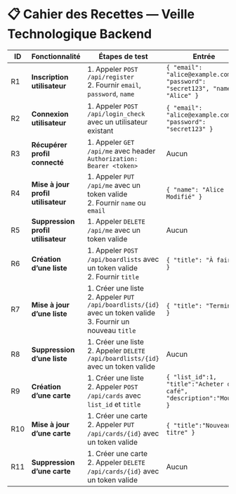 # 📋 Cahier des Recettes — Veille Technologique Backend

| ID  | Fonctionnalité                  | Étapes de test                                                                                  | Entrée                                                                 | Résultat attendu                                                                 |
|-----|---------------------------------|------------------------------------------------------------------------------------------------|------------------------------------------------------------------------|----------------------------------------------------------------------------------|
| R1  | **Inscription utilisateur**     | 1. Appeler `POST /api/register`<br>2. Fournir `email`, `password`, `name`                       | `{ "email": "alice@example.com", "password": "secret123", "name": "Alice" }` | Réponse `201`<br>`{"message":"Inscription OK"}` et utilisateur créé en base |
| R2  | **Connexion utilisateur**       | 1. Appeler `POST /api/login_check` avec un utilisateur existant                                 | `{ "email": "alice@example.com", "password": "secret123" }`             | Réponse `200` avec un token JWT                                                   |
| R3  | **Récupérer profil connecté**   | 1. Appeler `GET /api/me` avec header `Authorization: Bearer <token>`                           | Aucun                                                                  | Réponse `200` avec `{ "id":X, "email":"alice@example.com", "name":"Alice", "roles":["ROLE_USER"] }` |
| R4  | **Mise à jour profil utilisateur** | 1. Appeler `PUT /api/me` avec un token valide<br>2. Fournir `name` ou `email`                   | `{ "name": "Alice Modifié" }`                                          | Réponse `200` avec objet utilisateur mis à jour                                   |
| R5  | **Suppression profil utilisateur** | 1. Appeler `DELETE /api/me` avec un token valide                                               | Aucun                                                                  | Réponse `200` avec `{"message":"Profil supprimé"}`                               |
| R6  | **Création d’une liste**        | 1. Appeler `POST /api/boardlists` avec un token valide<br>2. Fournir `title`                    | `{ "title": "À faire" }`                                               | Réponse `201` avec `{"message":"Liste créée","id":X,"title":"À faire"}`          |
| R7  | **Mise à jour d’une liste**     | 1. Créer une liste<br>2. Appeler `PUT /api/boardlists/{id}` avec un token valide<br>3. Fournir un nouveau `title` | `{ "title": "Terminé" }`                                               | Réponse `200` avec `{"id":X,"title":"Terminé"}`                                  |
| R8  | **Suppression d’une liste**     | 1. Créer une liste<br>2. Appeler `DELETE /api/boardlists/{id}` avec un token valide             | Aucun                                                                  | Réponse `200` avec `{"message":"Liste supprimée","id":X}`                        |
| R9  | **Création d’une carte**        | 1. Créer une liste<br>2. Appeler `POST /api/cards` avec `list_id` et `title`                   | `{ "list_id":1, "title":"Acheter du café", "description":"Moulu" }`    | Réponse `201` avec `{"message":"Carte créée","id":X,"title":"Acheter du café"}`  |
| R10 | **Mise à jour d’une carte**     | 1. Créer une carte<br>2. Appeler `PUT /api/cards/{id}` avec un token valide                     | `{ "title":"Nouveau titre" }`                                          | Réponse `200` avec `{"id":X,"title":"Nouveau titre"}`                            |
| R11 | **Suppression d’une carte**     | 1. Créer une carte<br>2. Appeler `DELETE /api/cards/{id}` avec un token valide                  | Aucun                                                                  | Réponse `200` avec `{"message":"Carte supprimée","id":X}`                        |
